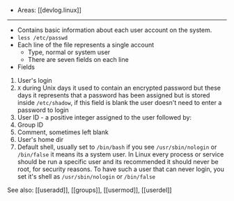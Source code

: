 
- Areas: [[devlog.linux]]

---

- Contains basic information about each user account on the system.
- `less /etc/passwd`
- Each line of the file represents a single account
  - Type, normal or system user
  - There are seven fields on each line
- Fields

<!-- end list -->

1.  User's login
2.  `X` during Unix days it used to contain an encrypted password but these days it represents that a password has been assigned but is stored inside `/etc/shadow`, if this field is blank the user doesn't need to enter a password to login
3.  User ID - a positive integer assigned to the user followed by:
4.  Group ID
5.  Comment, sometimes left blank
6.  User's home dir
7.  Default shell, usually set to `/bin/bash` if you see `/usr/sbin/nologin` or `/bin/false` it means its a system user. In Linux every process or service should be run a specific user and its recommended it should never be root, for security reasons. To have such a user that can never login, you set it's shell as `/usr/sbin/nologin` or `/bin/false`

See also: [[useradd]], [[groups]], [[usermod]], [[userdel]]
